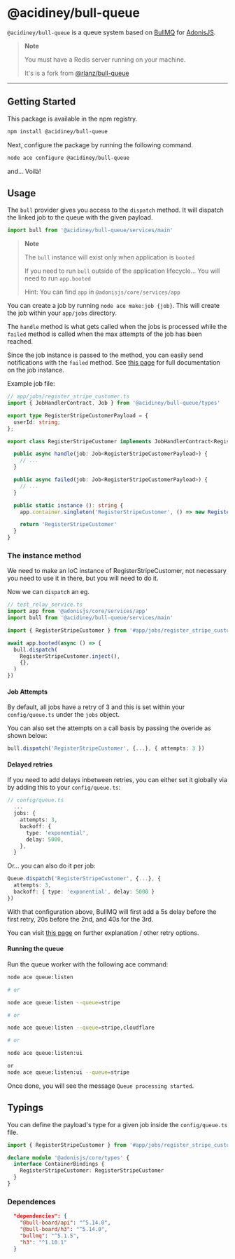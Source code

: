 # @acidiney/bull-queue

`@acidiney/bull-queue` is a queue system based on [BullMQ](https://github.com/taskforcesh/bullmq)
for [AdonisJS](https://adonisjs.com/).

> **Note**
>
> You must have a Redis server running on your machine.
>
> It's is a fork from [@rlanz/bull-queue](https://github.com/RomainLanz/adonis-bull-queue)

---

## Getting Started

This package is available in the npm registry.

```bash
npm install @acidiney/bull-queue
```

Next, configure the package by running the following command.

```bash
node ace configure @acidiney/bull-queue
```

and... Voilà!

## Usage

The `bull` provider gives you access to the `dispatch` method.
It will dispatch the linked job to the queue with the given payload.

```ts
import bull from '@acidiney/bull-queue/services/main'
```

> **Note**
>
> The `bull` instance will exist only when application is `booted`
>
> If you need to run `bull` outside of the application lifecycle... You will need to run `app.booted`
>
> Hint: You can find `app` in `@adonisjs/core/services/app`

You can create a job by running `node ace make:job {job}`.
This will create the job within your `app/jobs` directory.

The `handle` method is what gets called when the jobs is processed while
the `failed` method is called when the max attempts of the job has been reached.

Since the job instance is passed to the method, you can easily send notifications with the `failed` method. See [this page](https://api.docs.bullmq.io/classes/Job.html) for full documentation on the job instance.

Example job file:

```ts
// app/jobs/register_stripe_customer.ts
import { JobHandlerContract, Job } from '@acidiney/bull-queue/types'

export type RegisterStripeCustomerPayload = {
  userId: string;
};

export class RegisterStripeCustomer implements JobHandlerContract<RegisterStripeCustomerPayload> {

  public async handle(job: Job<RegisterStripeCustomerPayload>) {
    // ...
  }

  public async failed(job: Job<RegisterStripeCustomerPayload>) {
    // ...
  }

  public static instance (): string {
    app.container.singleton('RegisterStripeCustomer', () => new RegisterStripeCustomer())

    return 'RegisterStripeCustomer'
  }
}
```

### The instance method

We need to make an IoC instance of RegisterStripeCustomer, not necessary you need to use it in there, but you will need to do it.

Now we can `dispatch` an eg.

```ts
// test_relay_service.ts
import app from '@adonisjs/core/services/app'
import bull from '@acidiney/bull-queue/services/main'

import { RegisterStripeCustomer } from '#app/jobs/register_stripe_customer.js'

await app.booted(async () => {
  bull.dispatch(
    RegisterStripeCustomer.inject(),
    {},
  )
})

```

#### Job Attempts

By default, all jobs have a retry of 3 and this is set within your `config/queue.ts` under the `jobs` object.

You can also set the attempts on a call basis by passing the overide as shown below:

```ts
bull.dispatch('RegisterStripeCustomer', {...}, { attempts: 3 })
```

#### Delayed retries

If you need to add delays inbetween retries, you can either set it globally via by adding this to your `config/queue.ts`:

```ts
// config/queue.ts
  ...
  jobs: {
    attempts: 3,
    backoff: {
      type: 'exponential',
      delay: 5000,
    },
  }
```

Or... you can also do it per job:

```ts
Queue.dispatch('RegisterStripeCustomer', {...}, {
  attempts: 3,
  backoff: { type: 'exponential', delay: 5000 }
})
```

With that configuration above, BullMQ will first add a 5s delay before the first retry, 20s before the 2nd, and 40s for the 3rd.

You can visit [this page](https://docs.bullmq.io/guide/retrying-failing-jobs) on further explanation / other retry options.

#### Running the queue

Run the queue worker with the following ace command:

```bash
node ace queue:listen

# or

node ace queue:listen --queue=stripe

# or

node ace queue:listen --queue=stripe,cloudflare

# or

node ace queue:listen:ui

or 
node ace queue:listen:ui --queue=stripe

```

Once done, you will see the message `Queue processing started`.

## Typings

You can define the payload's type for a given job inside the `config/queue.ts` file.

```ts
import { RegisterStripeCustomer } from '#app/jobs/register_stripe_customer.js'

declare module '@adonisjs/core/types' {
  interface ContainerBindings {
    RegisterStripeCustomer: RegisterStripeCustomer
  }
}
```

### Dependences

```json
  "dependencies": {
    "@bull-board/api": "^5.14.0",
    "@bull-board/h3": "^5.14.0",
    "bullmq": "^5.1.5",
    "h3": "^1.10.1"
  }
```
